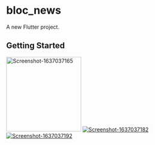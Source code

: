 # bloc_news

A new Flutter project.

## Getting Started
<a href="https://ibb.co/W0tjdjD"><img src="https://i.ibb.co/Qkdtqt8/Screenshot-1637037165.png" alt="Screenshot-1637037165" border="0" width="200"></a>
<a href="https://ibb.co/bH5pn6N"><img src="https://i.ibb.co/db4nyfk/Screenshot-1637037182.png" alt="Screenshot-1637037182" border="0"></a>
<a href="https://ibb.co/g9SVCrP"><img src="https://i.ibb.co/QQPdGJC/Screenshot-1637037192.png" alt="Screenshot-1637037192" border="0"></a>


